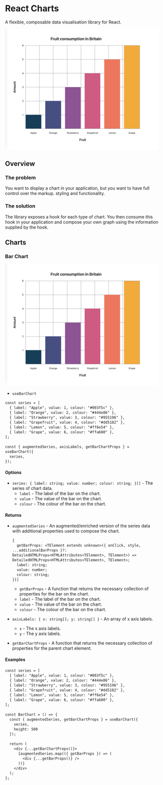 # React Charts

A flexible, composable data visualisation library for React.

![# React Charts](documentation/react-charts.png)

## Overview

### The problem

You want to display a chart in your application, but you want to have full control over the markup. styling and functionality.

### The solution

The library exposes a hook for each type of chart. You then consume this hook in your application and compose your own graph using the information supplied by the hook.

## Charts

### Bar Chart

![# Bar Chart](documentation/bar-chart.png)

- `useBarChart`

```tsx
const series = [
  { label: "Apple", value: 1, colour: "#003f5c" },
  { label: "Orange", value: 2, colour: "#444e86" },
  { label: "Strawberry", value: 3, colour: "#955196" },
  { label: "Grapefruit", value: 4, colour: "#dd5182" },
  { label: "Lemon", value: 5, colour: "#ff6e54" },
  { label: "Grape", value: 6, colour: "#ffa600" },
];

const { augmentedSeries, axisLabels, getBarChartProps } = useBarChart({
  series,
});
```

#### Options

- `series: { label: string; value: number; colour: string; }[]` - The series of chart data.
  - `label` - The label of the bar on the chart.
  - `value` - The value of the bar on the chart.
  - `colour` - The colour of the bar on the chart.

#### Returns

- `augmentedSeries` - An augmented/enriched version of the series data with additional properties used to compose the chart.

  ```
  {
    getBarProps: <TElement extends unknown>({ onClick, style, ...additionalBarProps }?: DetailedHTMLProps<HTMLAttributes<TElement>, TElement>) => DetailedHTMLProps<HTMLAttributes<TElement>, TElement>;
    label: string;
    value: number;
    colour: string;
  }[]
  ```

  - `getBarProps` - A function that returns the necessary collection of properties for the bar on the chart.
  - `label` - The label of the bar on the chart.
  - `value` - The value of the bar on the chart.
  - `colour` - The colour of the bar on the chart.

- `axisLabels: { x: string[]; y: string[] }` - An array of x axis labels.

  - `x` - The x axis labels.
  - `y` - The y axis labels.

- `getBarChartProps` - A function that returns the necessary collection of properties for the parent chart element.

#### Examples

```tsx
const series = [
  { label: "Apple", value: 1, colour: "#003f5c" },
  { label: "Orange", value: 2, colour: "#444e86" },
  { label: "Strawberry", value: 3, colour: "#955196" },
  { label: "Grapefruit", value: 4, colour: "#dd5182" },
  { label: "Lemon", value: 5, colour: "#ff6e54" },
  { label: "Grape", value: 6, colour: "#ffa600" },
];

const BarChart = () => {
  const { augmentedSeries, getBarChartProps } = useBarChart({
    series,
    height: 500
  });

  return (
    <div {...getBarChartProps()}>
      {augmentedSeries.map(({ getBarProps }) => (
        <div {...getBarProps()} />
      ))}
    </div>
  );
};
```
